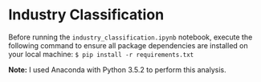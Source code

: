 # Industry Classification

Before running the `industry_classification.ipynb` notebook, execute the following command to ensure all package dependencies are installed on your local machine: `$ pip install -r requirements.txt`

**Note:** I used Anaconda with Python 3.5.2 to perform this analysis.
